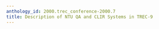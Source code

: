 ```yaml
---
anthology_id: 2000.trec_conference-2000.7
title: Description of NTU QA and CLIR Systems in TREC-9
---
```

